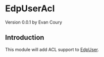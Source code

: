 EdpUserAcl
==========
Version 0.0.1 by Evan Coury

Introduction
------------
This module will add ACL support to [EdpUser](https://github.com/EvanDotPro/EdpUser).
